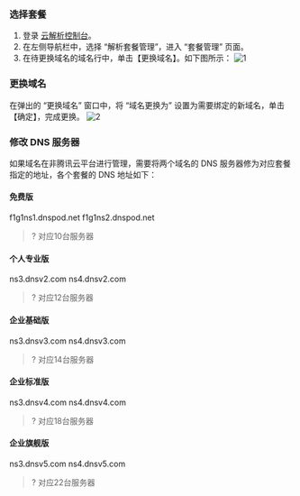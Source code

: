 ### 选择套餐

1. 登录 [云解析控制台](https://console.cloud.tencent.com/cns)。
2. 在左侧导航栏中，选择 “解析套餐管理”，进入 “套餐管理” 页面。
3. 在待更换域名的域名行中，单击【更换域名】。如下图所示：
![1](https://main.qcloudimg.com/raw/ac6864ad42ced0c13d291bb16f959061.png)

### 更换域名

在弹出的 “更换域名” 窗口中，将 “域名更换为” 设置为需要绑定的新域名，单击【确定】，完成更换。
![2](https://main.qcloudimg.com/raw/77f746ad4be8374c9f11ce969b83f484.png) 

### 修改 DNS 服务器

如果域名在非腾讯云平台进行管理，需要将两个域名的 DNS 服务器修为对应套餐指定的地址，各个套餐的 DNS 地址如下：

#### 免费版
f1g1ns1.dnspod.net
f1g1ns2.dnspod.net
>? 对应10台服务器

#### 个人专业版
ns3.dnsv2.com
ns4.dnsv2.com
>? 对应12台服务器

#### 企业基础版
ns3.dnsv3.com
ns4.dnsv3.com
>? 对应14台服务器

#### 企业标准版
ns3.dnsv4.com
ns4.dnsv4.com
>? 对应18台服务器

#### 企业旗舰版
ns3.dnsv5.com
ns4.dnsv5.com
>? 对应22台服务器
